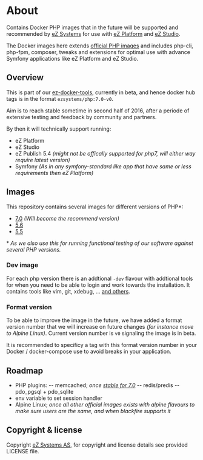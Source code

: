 # About

Contains Docker PHP images that in the future will be supported and recommended by [eZ Systems](http://ez.no/)
for use with [eZ Platform](http://ezplatform.com/) and [eZ Studio](http://ezstudio.com/).

The Docker images here extends [official PHP images](https://hub.docker.com/_/php/) and includes php-cli, php-fpm, composer,
tweaks and extensions for optimal use with advance Symfony applications like eZ Platform and eZ Studio.


## Overview

This is part of our [ez-docker-tools](https://github.com/ezsystems/docker-tools), currently in beta, and hence docker hub
tags is in the format `ezsystems/php:7.0-v0`.

Aim is to reach stable sometime in second half of 2016, after a periode of extensive testing and feedback by community and partners.

By then it will technically support running:
- eZ Platform
- eZ Studio
- eZ Publish 5.4 *(might not be offically supported for php7, will either way require latest version)*
- Symfony *(As in any symfony-standard like app that have same or less requirements then eZ Platform)*

## Images

This repository contains several images for different versions of PHP\*:
- [7.0](php/Dockerfile-7.0) *(Will become the recommend version)*
- [5.6](php/Dockerfile-5.6)
- [5.5](php/Dockerfile-5.5)

\* *As we also use this for running functional testing of our software against several PHP versions.*

### Dev image

For each php version there is an addtional `-dev` flavour with addtional tools for when you need to be able to login and work towards the installation. It contains tools like vim, git, xdebug, ... [and others](php/Dockerfile-dev).


### Format version

To be able to improve the image in the future, we have added a format version number that we will increase on future changes *(for instance move to Alpine Linux)*. Current version number is `v0` signaling the image is in beta.

It is recommended to specificy a tag with this format version number in your Docker / docker-compose use to avoid breaks in your application.

## Roadmap

- PHP plugins:
-- memcached; *once [stable for 7.0](https://github.com/php-memcached-dev/php-memcached/releases)*
-- redis/predis
-- pdo_pgsql + pdo_sqlite
- env variable to set session handler
- Alpine Linux; *once all other official images exists with alpine flavours to make sure users are the same, and when blackfire supports it*

## Copyright & license
Copyright [eZ Systems AS](http://ez.no/), for copyright and license details see provided LICENSE file.
